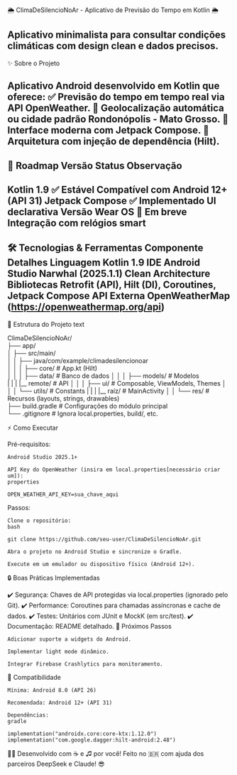 🌦️ ClimaDeSilencioNoAr - Aplicativo de Previsão do Tempo em Kotlin 🌦️

Aplicativo minimalista para consultar condições climáticas com design clean e dados precisos.
-------------------------------------------------------------------------------------------------
✨ Sobre o Projeto

Aplicativo Android desenvolvido em Kotlin que oferece:
✅ Previsão do tempo em tempo real via API OpenWeather.
📍 Geolocalização automática ou cidade padrão Rondonópolis - Mato Grosso.
🎨 Interface moderna com Jetpack Compose.
🔌 Arquitetura com injeção de dependência (Hilt).
-------------------------------------------------------------------------------------------------
🚀 Roadmap
Versão	        Status	            Observação
-------------------------------------------------------------------------------------------------
Kotlin 1.9	    ✅ Estável	        Compatível com Android 12+ (API 31)
Jetpack Compose	✅ Implementado	    UI declarativa
Versão Wear OS	🔄 Em breve	        Integração com relógios smart
-------------------------------------------------------------------------------------------------
🛠️ Tecnologias & Ferramentas
Componente	Detalhes
Linguagem	Kotlin 1.9
IDE	Android Studio Narwhal (2025.1.1)
Clean Architecture
Bibliotecas	Retrofit (API), Hilt (DI), Coroutines, Jetpack Compose
API Externa	OpenWeatherMap (https://openweathermap.org/api)
-------------------------------------------------------------------------------------------------
📂 Estrutura do Projeto
text

ClimaDeSilencioNoAr/  
├── app/  
│   ├── src/main/  
│   │   ├── java/com/example/climadesilencionoar  
│   │   │   ├── core/           # App.kt (Hilt)  
│   │   │   ├── data/           # Banco de dados
│   │   │   ├── models/         # Modelos  
|   |   |   |__ remote/         # API
│   │   │   ├── ui/             # Composable, ViewModels, Themes
│   │   │   └── utils/          # Constants
|   |   |   |__ raíz/           # MainActivity
│   │   └── res/                # Recursos (layouts, strings, drawables)  
├── build.gradle                # Configurações do módulo principal  
└── .gitignore                  # Ignora local.properties, build/, etc.  

⚡ Como Executar

Pré-requisitos:

    Android Studio 2025.1+

    API Key do OpenWeather (insira em local.properties[necessário criar um]):
    properties

    OPEN_WEATHER_API_KEY=sua_chave_aqui  

Passos:

    Clone o repositório:
    bash

    git clone https://github.com/seu-user/ClimaDeSilencioNoAr.git  

    Abra o projeto no Android Studio e sincronize o Gradle.

    Execute em um emulador ou dispositivo físico (Android 12+).

🔒 Boas Práticas Implementadas

✔️ Segurança: Chaves de API protegidas via local.properties (ignorado pelo Git).
✔️ Performance: Coroutines para chamadas assíncronas e cache de dados.
✔️ Testes: Unitários com JUnit e MockK (em src/test).
✔️ Documentação: README detalhado.
🌟 Próximos Passos

    Adicionar suporte a widgets do Android.

    Implementar light mode dinâmico.

    Integrar Firebase Crashlytics para monitoramento.

📌 Compatibilidade

    Mínima: Android 8.0 (API 26)

    Recomendada: Android 12+ (API 31)

    Dependências:
    gradle

    implementation("androidx.core:core-ktx:1.12.0")  
    implementation("com.google.dagger:hilt-android:2.48")  

👨‍💻 Desenvolvido com ☕ e ♫ por você!
Feito no 🇧🇷 com ajuda dos parceiros DeepSeek e Claude! 😎

